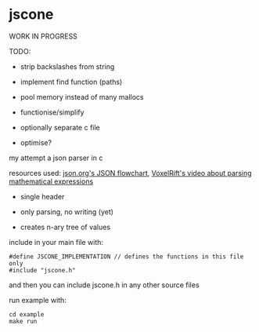 # jscone

WORK IN PROGRESS

TODO:

- strip backslashes from string

- implement find function (paths)

- pool memory instead of many mallocs

- functionise/simplify

- optionally separate c file

- optimise?

my attempt a json parser in c

resources used: [json.org's JSON flowchart](https://www.json.org/), [VoxelRift's video about parsing mathematical expressions](https://youtu.be/myZcNjKcVGw)

- single header

- only parsing, no writing (yet)

- creates n-ary tree of values

include in your main file with:

```
#define JSCONE_IMPLEMENTATION // defines the functions in this file only
#include "jscone.h"
```

and then you can include jscone.h in any other source files

run example with:

```
cd example
make run
```
